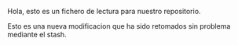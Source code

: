 Hola, esto es un fichero de lectura para nuestro repositorio.

Esto es una nueva modificacion que ha sido retomados sin problema mediante el stash.
